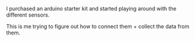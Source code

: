 I purchased an arduino starter kit and started playing around with the different sensors.

This is me trying to figure out how to connect them + collect the data from them.